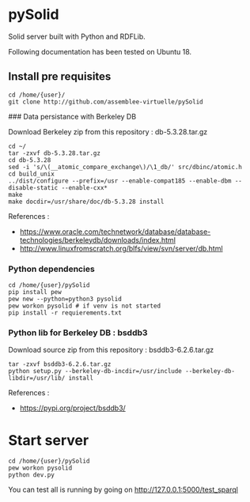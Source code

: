 # pySolid

Solid server built with Python and RDFLib.

Following documentation has been tested on Ubuntu 18.

## Install pre requisites

```
cd /home/{user}/
git clone http://github.com/assemblee-virtuelle/pySolid
```

### Data persistance with Berkeley DB

Download Berkeley zip from this repository : db-5.3.28.tar.gz
```
cd ~/
tar -zxvf db-5.3.28.tar.gz
cd db-5.3.28
sed -i 's/\(__atomic_compare_exchange\)/\1_db/' src/dbinc/atomic.h
cd build_unix
../dist/configure --prefix=/usr --enable-compat185 --enable-dbm --disable-static --enable-cxx*
make
make docdir=/usr/share/doc/db-5.3.28 install
```

References :
- https://www.oracle.com/technetwork/database/database-technologies/berkeleydb/downloads/index.html
- http://www.linuxfromscratch.org/blfs/view/svn/server/db.html

### Python dependencies
```
cd /home/{user}/pySolid
pip install pew
pew new --python=python3 pysolid
pew workon pysolid # if venv is not started
pip install -r requierements.txt
```
### Python lib for Berkeley DB : bsddb3

Download source zip from this repository : bsddb3-6.2.6.tar.gz
```
tar -zxvf bsddb3-6.2.6.tar.gz
python setup.py --berkeley-db-incdir=/usr/include --berkeley-db-libdir=/usr/lib/ install
```
References :
- https://pypi.org/project/bsddb3/

# Start server
```
cd /home/{user}/pySolid
pew workon pysolid
python dev.py
```
You can test all is running by going on http://127.0.0.1:5000/test_sparql